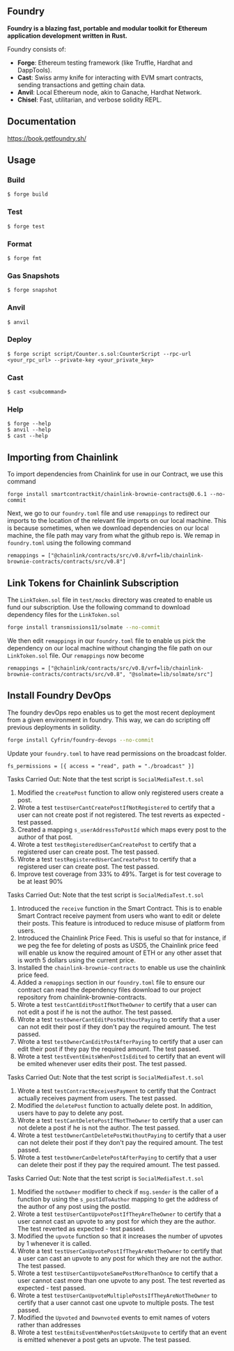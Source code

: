 ## Foundry

**Foundry is a blazing fast, portable and modular toolkit for Ethereum application development written in Rust.**

Foundry consists of:

-   **Forge**: Ethereum testing framework (like Truffle, Hardhat and DappTools).
-   **Cast**: Swiss army knife for interacting with EVM smart contracts, sending transactions and getting chain data.
-   **Anvil**: Local Ethereum node, akin to Ganache, Hardhat Network.
-   **Chisel**: Fast, utilitarian, and verbose solidity REPL.

## Documentation

https://book.getfoundry.sh/

## Usage

### Build

```shell
$ forge build
```

### Test

```shell
$ forge test
```

### Format

```shell
$ forge fmt
```

### Gas Snapshots

```shell
$ forge snapshot
```

### Anvil

```shell
$ anvil
```

### Deploy

```shell
$ forge script script/Counter.s.sol:CounterScript --rpc-url <your_rpc_url> --private-key <your_private_key>
```

### Cast

```shell
$ cast <subcommand>
```

### Help

```shell
$ forge --help
$ anvil --help
$ cast --help
```

## Importing from Chainlink

To import dependencies from Chainlink for use in our Contract, we use this command
```
forge install smartcontractkit/chainlink-brownie-contracts@0.6.1 --no-commit
```

Next, we go to our `foundry.toml` file and use `remappings` to redirect our imports to the location of the relevant file imports on our local machine. This is because sometimes, when we download dependencies on our local machine, the file path may vary from what the github repo is. We remap in `foundry.toml` using the following command
```
remappings = ["@chainlink/contracts/src/v0.8/vrf=lib/chainlink-brownie-contracts/contracts/src/v0.8"]
```

## Link Tokens for Chainlink Subscription
The `LinkToken.sol` file in `test/mocks` directory was created to enable us fund our subscription. Use the following command to download dependency files for the `LinkToken.sol`
```bash
forge install transmissions11/solmate --no-commit
```

We then edit `remappings` in our `foundry.toml` file to enable us pick the dependency on our local machine without changing the file path on our `LinkToken.sol` file. Our `remappings` now become

```
remappings = ["@chainlink/contracts/src/v0.8/vrf=lib/chainlink-brownie-contracts/contracts/src/v0.8", "@solmate=lib/solmate/src"]
```

## Install Foundry DevOps

The foundry devOps repo enables us to get the most recent deployment from a given environment in foundry. This way, we can do scripting off previous deployments in solidity.
```bash
forge install Cyfrin/foundry-devops --no-commit
```
Update your `foundry.toml` to have read permissions on the broadcast folder.
```
fs_permissions = [{ access = "read", path = "./broadcast" }]
```


Tasks Carried Out:
Note that the test script is `SocialMediaTest.t.sol`
1. Modified the `createPost` function to allow only registered users create a post.
2. Wrote a test `testUserCantCreatePostIfNotRegistered` to certify that a user can not create post if not registered. The test reverts as expected - test passed.
3. Created a mapping `s_userAddressToPostId` which maps every post to the author of that post. 
4. Wrote a test `testRegisteredUserCanCreatePost` to certify that a registered user can create post. The test passed.
5. Wrote a test `testRegisteredUserCanCreatePost` to certify that a registered user can create post. The test passed.
6. Improve test coverage from 33% to 49%. Target is for test coverage to be at least 90%


Tasks Carried Out:
Note that the test script is `SocialMediaTest.t.sol`
1. Introduced the `receive` function in the Smart Contract. This is to enable Smart Contract receive payment from users who want to edit or delete their posts. This feature is introduced to reduce misuse of platform from users.
2. Introduced the Chainlink Price Feed. This is useful so that for instance, if we peg the fee for deleting of posts as USD5, the Chainlink price feed will enable us know the required amount of ETH or any other asset that is worth 5 dollars using the current price.
3. Installed the `chainlink-brownie-contracts` to enable us use the chainlink price feed.
4. Added a `remappings` section in our `foundry.toml` file to ensure our contract can read the dependency files download to our project repository from chainlink-brownie-contracts.
5. Wrote a test `testCantEditPostIfNotTheOwner` to certify that a user can not edit a post if he is not the author. The test passed.
6. Wrote a test `testOwnerCantEditPostWithoutPaying` to certify that a user can not edit their post if they don't pay the required amount. The test passed.
7. Wrote a test `testOwnerCanEditPostAfterPaying` to certify that a user can edit their post if they pay the required amount. The test passed.
8. Wrote a test `testEventEmitsWhenPostIsEdited` to certify that an event will be emited whenever user edits their post. The test passed.


Tasks Carried Out:
Note that the test script is `SocialMediaTest.t.sol`
1. Wrote a test `testContractReceivesPayment` to certify that the Contract actually receives payment from users. The test passed.
2. Modified the `deletePost` function to actually delete post. In addition, users have to pay to delete any post.
3. Wrote a test `testCantDeletePostIfNotTheOwner` to certify that a user can not delete a post if he is not the author. The test passed.
4. Wrote a test `testOwnerCantDeletePostWithoutPaying` to certify that a user can not delete their post if they don't pay the required amount. The test passed.
5. Wrote a test `testOwnerCanDeletePostAfterPaying` to certify that a user can delete their post if they pay the required amount. The test passed.


Tasks Carried Out:
Note that the test script is `SocialMediaTest.t.sol`
1. Modified the `notOwner` modifier to check if `msg.sender` is the caller of a function by using the `s_postIdToAuthor` mapping to get the address of the author of any post using the postId.
2. Wrote a test `testUserCantUpvotePostIfTheyAreTheOwner` to certify that a user cannot cast an upvote to any post for which they are the author. The test reverted as expected - test passed.
3. Modified the `upvote` function so that it increases the number of upvotes by 1 whenever it is called.
4. Wrote a test `testUserCanUpvotePostIfTheyAreNotTheOwner` to certify that a user can cast an upvote to any post for which they are not the author. The test passed.
5. Wrote a test `testUserCantUpvoteSamePostMoreThanOnce` to certify that a user cannot cast more than one upvote to any post. The test reverted as expected - test passed.
6. Wrote a test `testUserCanUpvoteMultiplePostsIfTheyAreNotTheOwner` to certify that a user cannot cast one upvote to multiple posts. The test passed.
7. Modified the `Upvoted` and `Downvoted` events to emit names of voters rather than addresses
8. Wrote a test `testEmitsEventWhenPostGetsAnUpvote` to certify that an event is emitted whenever a post gets an upvote. The test passed.
